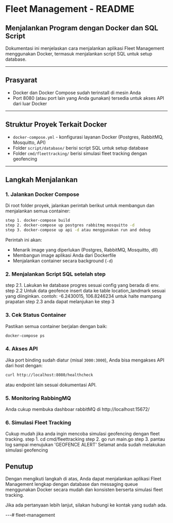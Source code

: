 # Fleet Management - README

## Menjalankan Program dengan Docker dan SQL Script

Dokumentasi ini menjelaskan cara menjalankan aplikasi Fleet Management menggunakan Docker, termasuk menjalankan script SQL untuk setup database.

---

## Prasyarat

- Docker dan Docker Compose sudah terinstall di mesin Anda
- Port 8080 (atau port lain yang Anda gunakan) tersedia untuk akses API dari luar Docker

---

## Struktur Proyek Terkait Docker

- `docker-compose.yml` - konfigurasi layanan Docker (Postgres, RabbitMQ, Mosquitto, API)
- Folder `script/database/` berisi script SQL untuk setup database
- Folder `cmd/fleettracking/` berisi simulasi fleet tracking dengan geofencing
---

## Langkah Menjalankan

### 1. Jalankan Docker Compose

Di root folder proyek, jalankan perintah berikut untuk membangun dan menjalankan semua container:

```bash
step 1. docker-compose build
step 2. docker-compose up postgres rabbitmq mosquitto -d
step 3. docker-compose up api -d atau menggunakan run and debug
```

Perintah ini akan:

- Menarik image yang diperlukan (Postgres, RabbitMQ, Mosquitto, dll)
- Membangun image aplikasi Anda dari Dockerfile
- Menjalankan container secara background (`-d`)

### 2. Menjalankan Script SQL setelah step

step 2.1. Lakukan ke database progres sesuai config yang berada di env.
step 2.2 Untuk data geofence insert data ke table location_landmark sesuai yang diinginkan. contoh: -6.2430015, 106.8246234 untuk halte mampang prapatan
step 2.3 anda dapat melanjukan ke step 3

### 3. Cek Status Container

Pastikan semua container berjalan dengan baik:

```bash
docker-compose ps
```

### 4. Akses API

Jika port binding sudah diatur (misal `3000:3000`), Anda bisa mengakses API dari host dengan:

```bash
curl http://localhost:8080/healthcheck
```

atau endpoint lain sesuai dokumentasi API.

### 5. Monitoring RabbingMQ
Anda cukup membuka dashboar rabbitMQ di http://localhost:15672/ 

### 6. Simulasi Fleet Tracking
Cukup mudah jika anda ingin mencoba simulasi geofencing dengan fleet tracking.
step 1. cd cmd/fleettracking
step 2. go run main.go
step 3. pantau log sampai menujukan 'GEOFENCE ALERT'
Selamat anda sudah melakukan simulasi geofencing


## Penutup

Dengan mengikuti langkah di atas, Anda dapat menjalankan aplikasi Fleet Management lengkap dengan database dan messaging queue menggunakan Docker secara mudah dan konsisten berserta simulasi fleet tracking.

Jika ada pertanyaan lebih lanjut, silakan hubungi ke kontak yang sudah ada.

---# fleet-management